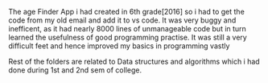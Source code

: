 The age Finder App i had created in 6th grade[2016] so i had to get the code from my old email and add it to vs code. It was very buggy and inefficent,
as it had nearly 8000 lines of unmanageable code but in turn learned the usefulness of good programming practise. It was still a very difficult feet and hence
improved my basics in programming vastly


Rest of the folders are related to Data structures and algorithms which i had done during 1st and 2nd sem of college.
